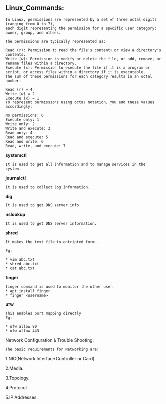 ## Linux_Commands:
```
In Linux, permissions are represented by a set of three octal digits (ranging from 0 to 7),
each digit representing the permission for a specific user category: owner, group, and others.

The permissions are typically represented as:

Read (r): Permission to read the file's contents or view a directory's contents.
Write (w): Permission to modify or delete the file, or add, remove, or rename files within a directory.
Execute (x): Permission to execute the file if it is a program or script, or access files within a directory if it is executable.
The sum of these permissions for each category results in an octal number:

Read (r) = 4
Write (w) = 2
Execute (x) = 1
To represent permissions using octal notation, you add these values accordingly:

No permissions: 0
Execute only: 1
Write only: 2
Write and execute: 3
Read only: 4
Read and execute: 5
Read and write: 6
Read, write, and execute: 7
```
**systemctl**
```
It is used to get all information and to manage services in the system.
```
**journalctl**
```
It is used to collect log information.
```
**dig**
```
It is used to get DNS server info
```
**nslookup**
```
It is used to get DNS server information.
```
**shred**
```
It makes the text file to entripted form .

Eg:

* vim abc.txt
* shred abc.txt
* cat abc.txt
```
**finger**
```
finger command is used to monitor the other user.
* apt install finger
* finger <username>
```
**ufw**
```
This enables port mapping directly
Eg:

* ufw allow 80
* ufw allow 443
```

Network Configuration & Trouble Shooting:
```
The basic requirements for Networking are:
```
1.NIC(Network Interface Controller or Card).

2.Media.

3.Topology.

4.Protocol.

5.IP Addresses.

```
